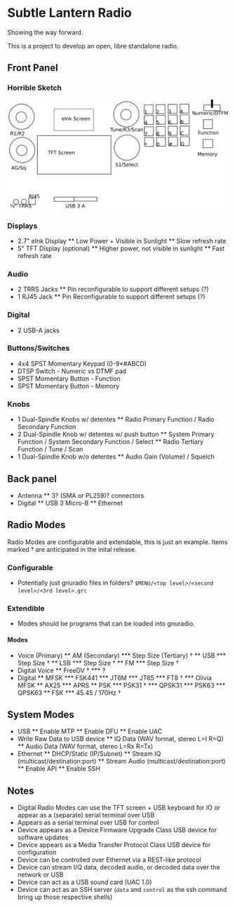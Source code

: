 # Subtle Lantern Radio

Showing the way forward.

This is a project to develop an open, libre standalone radio. 

## Front Panel

### Horrible Sketch

![Horrible Sketch](./front-panel.png)

### Displays

* 2.7" eInk Display
** Low Power + Visible in Sunlight
** Slow refresh rate
* 5" TFT Display (optional)
** Higher power, not visible in sunlight
** Fast refresh rate

### Audio

* 2 TRRS Jacks
** Pin reconfigurable to support different setups (?)
* 1 RJ45 Jack
** Pin Reconfigurable to support different setups (?)

### Digital

* 2 USB-A jacks

### Buttons/Switches

* 4x4 SPST Momentary Keypad (0-9\*#ABCD)
* DTSP Switch - Numeric vs DTMF pad
* SPST Momentary Button - Function
* SPST Momentary Button - Memory

### Knobs

* 1 Dual-Spindle Knobs w/ detentes
** Radio Primary Function / Radio Secondary Function
* 2 Dual-Spindle Knob w/ detentes w/ push button
** System Primary Function / System Secondary Function / Select
** Radio Tertiary Function / Tune / Scan
* 1 Dual-Spindle Knob w/o detentes
** Audio Gain (Volume) / Squelch

## Back panel

* Antenna 
** 3? (SMA or PL259)? connectors
* Digital
** USB 3 Micro-B
** Ethernet

## Radio Modes

Radio Modes are configurable and extendable, this is just an example. Items
marked † are anticipated in the inital release.

### Configurable

* Potentially just gnuradio files in folders? `$MENU/<top level>/<second level>/<3rd level>.grc`

### Extendible

* Modes should be programs that can be loaded into gnuradio.

#### Modes
* Voice (Primary)
** AM (Secondary)
*** Step Size (Tertiary) †
** USB
*** Step Size †
** LSB
*** Step Size †
** FM
*** Step Size †
* Digital Voice
** FreeDV †
*** ?
* Digital
** MFSK
*** FSK441
*** JT6M
*** JT65
*** FT8 †
*** Olivia MFSK
** AX25
*** APRS
** PSK
*** PSK31 †
*** QPSK31
*** PSK63
*** QPSK63
** FSK
*** 45.45 / 170Hz †

## System Modes

* USB
** Enable MTP
** Enable DFU
** Enable UAC
* Write Raw Data to USB device
** IQ Data (WAV format, stereo L=I R=Q)
** Audio Data (WAV format, stereo L=Rx R=Tx)
* Ethernet
** DHCP/Static (IP/Subnet)
** Stream IQ (multicast/destination:port)
** Stream Audio (multicast/destination:port)
** Enable API
** Enable SSH

## Notes

* Digital Radio Modes can use the TFT screen + USB keyboard for IO or
  appear as a (separate) serial terminal over USB
* Appears as a serial terminal over USB for control
* Device appears as a Device Firmware Upgrade Class USB device for software updates
* Device appears as a Media Transfer Protocol Class USB device for configuration
* Device can be controlled over Ethernet via a REST-like protocol
* Device can stream I/Q data, decoded audio, or decoded data over the network or USB
* Device can act as a USB sound card (UAC 1.0)
* Device can act as an SSH server (`data` and `control` as the ssh command bring up those respective shells)
